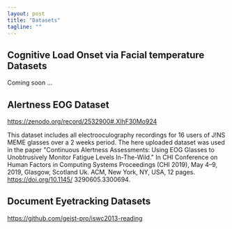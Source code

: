 ```yaml
---
layout: post
title: "Datasets"
tagline: ""
---
```

<h2>Cognitive Load Onset via Facial temperature Datasets</h2>

Coming soon ...

<h2>Alertness EOG Dataset</h2>

https://zenodo.org/record/2532900#.XlhF30Mo924


This dataset includes all electrooculography recordings for 16 users of J!NS MEME glasses over a 2 weeks period. The here uploaded dataset was used in the paper "Continuous Alertness Assessments: Using EOG Glasses to Unobtrusively Monitor Fatigue Levels In-The-Wild." In CHI Conference on Human Factors in Computing Systems Proceedings (CHI 2019), May 4–9, 2019, Glasgow, Scotland Uk. ACM, New York, NY, USA, 12 pages. https://doi.org/10.1145/ 3290605.3300694.


<h2>Document Eyetracking Datasets</h2>

https://github.com/geist-pro/iswc2013-reading
